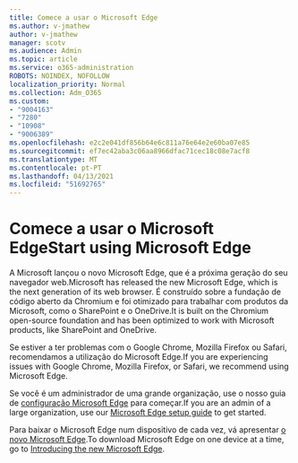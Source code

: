 ```yaml
---
title: Comece a usar o Microsoft Edge
ms.author: v-jmathew
author: v-jmathew
manager: scotv
ms.audience: Admin
ms.topic: article
ms.service: o365-administration
ROBOTS: NOINDEX, NOFOLLOW
localization_priority: Normal
ms.collection: Adm_O365
ms.custom:
- "9004163"
- "7280"
- "10908"
- "9006389"
ms.openlocfilehash: e2c2e041df856b64e6c811a76e64e2e60ba07e85
ms.sourcegitcommit: ef7ec42aba3c06aa8966dfac71cec18c08e7acf8
ms.translationtype: MT
ms.contentlocale: pt-PT
ms.lasthandoff: 04/13/2021
ms.locfileid: "51692765"
---
```

# <a name="start-using-microsoft-edge"></a><span data-ttu-id="251b2-102">Comece a usar o Microsoft Edge</span><span class="sxs-lookup"><span data-stu-id="251b2-102">Start using Microsoft Edge</span></span>

<span data-ttu-id="251b2-103">A Microsoft lançou o novo Microsoft Edge, que é a próxima geração do seu navegador web.</span><span class="sxs-lookup"><span data-stu-id="251b2-103">Microsoft has released the new Microsoft Edge, which is the next generation of its web browser.</span></span> <span data-ttu-id="251b2-104">É construído sobre a fundação de código aberto da Chromium e foi otimizado para trabalhar com produtos da Microsoft, como o SharePoint e o OneDrive.</span><span class="sxs-lookup"><span data-stu-id="251b2-104">It is built on the Chromium open-source foundation and has been optimized to work with Microsoft products, like SharePoint and OneDrive.</span></span>

<span data-ttu-id="251b2-105">Se estiver a ter problemas com o Google Chrome, Mozilla Firefox ou Safari, recomendamos a utilização do Microsoft Edge.</span><span class="sxs-lookup"><span data-stu-id="251b2-105">If you are experiencing issues with Google Chrome, Mozilla Firefox, or Safari, we recommend using Microsoft Edge.</span></span>

<span data-ttu-id="251b2-106">Se você é um administrador de uma grande organização, use o nosso guia de [configuração Microsoft Edge](https://go.microsoft.com/fwlink/?linkid=2142423) para começar.</span><span class="sxs-lookup"><span data-stu-id="251b2-106">If you are an admin of a large organization, use our [Microsoft Edge setup guide](https://go.microsoft.com/fwlink/?linkid=2142423) to get started.</span></span>

<span data-ttu-id="251b2-107">Para baixar o Microsoft Edge num dispositivo de cada vez, vá apresentar [o novo Microsoft Edge](https://go.microsoft.com/fwlink/?linkid=2141049).</span><span class="sxs-lookup"><span data-stu-id="251b2-107">To download Microsoft Edge on one device at a time, go to [Introducing the new Microsoft Edge](https://go.microsoft.com/fwlink/?linkid=2141049).</span></span>
